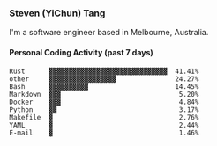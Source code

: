 ### Steven (YiChun) Tang

I'm a software engineer based in Melbourne, Australia.

#### Personal Coding Activity (past 7 days)
```
Rust      ▓▓▓▓▓▓▓▓▓▓▓▓▓▓▓▓▓▓▓▓▓▓▓▓▓▓▓▓▓▓  41.41%
other     ▓▓▓▓▓▓▓▓▓▓▓▓▓▓▓▓▓               24.27%
Bash      ▓▓▓▓▓▓▓▓▓▓                      14.45%
Markdown  ▓▓▓                              5.20%
Docker    ▓▓▓                              4.84%
Python    ▓▓                               3.17%
Makefile  ▓                                2.76%
YAML      ▓                                2.44%
E-mail    ▓                                1.46%
```
